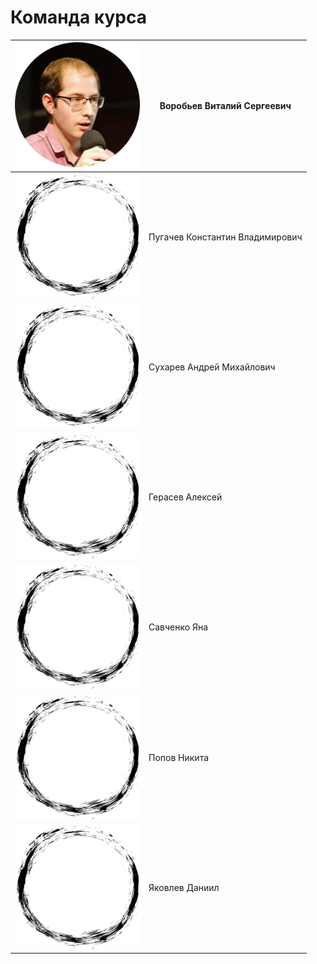 # Команда курса


| <img src="pictures/circle-vitaly.png" width="200" height="200" />  | Воробьев Виталий Сергеевич       |
| --- | --- |
| <img src="pictures/circle-empty.png"  width="200" height="200" />  | Пугачев Константин Владимирович  |
| <img src="pictures/circle-empty.png"  width="200" height="200" />  | Сухарев Андрей Михайлович |
| <img src="pictures/circle-empty.png"  width="200" height="200" />  | Герасев Алексей |
| <img src="pictures/circle-empty.png"  width="200" height="200" />  | Савченко Яна |
| <img src="pictures/circle-empty.png"  width="200" height="200" />  | Попов Никита |
| <img src="pictures/circle-empty.png"  width="200" height="200" />  | Яковлев Даниил |
